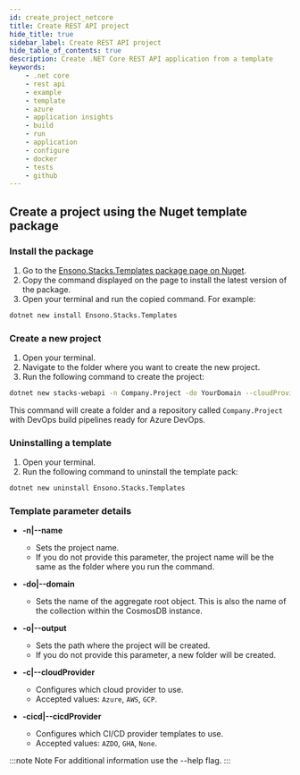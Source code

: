 ```yaml
---
id: create_project_netcore
title: Create REST API project
hide_title: true
sidebar_label: Create REST API project
hide_table_of_contents: true
description: Create .NET Core REST API application from a template
keywords:
    - .net core
    - rest api
    - example
    - template
    - azure
    - application insights
    - build
    - run
    - application
    - configure
    - docker
    - tests
    - github
---
```


## Create a project using the Nuget template package

### Install the package

1. Go to the [Ensono.Stacks.Templates package page on Nuget](https://www.nuget.org/packages/Ensono.Stacks.Templates/).
2. Copy the command displayed on the page to install the latest version of the package.
3. Open your terminal and run the copied command. For example:

```bash
dotnet new install Ensono.Stacks.Templates
```

### Create a new project

1. Open your terminal.
2. Navigate to the folder where you want to create the new project.
3. Run the following command to create the project:

```bash
dotnet new stacks-webapi -n Company.Project -do YourDomain --cloudProvider Azure
```

This command will create a folder and a repository called `Company.Project` with DevOps build pipelines ready for Azure DevOps.

### Uninstalling a template

1. Open your terminal.
2. Run the following command to uninstall the template pack:

```bash
dotnet new uninstall Ensono.Stacks.Templates
```

### Template parameter details

- **-n|--name**
    - Sets the project name.
    - If you do not provide this parameter, the project name will be the same as the folder where you run the command.

- **-do|--domain**
    - Sets the name of the aggregate root object. This is also the name of the collection within the CosmosDB instance.

- **-o|--output**
    - Sets the path where the project will be created.
    - If you do not provide this parameter, a new folder will be created.

- **-c|--cloudProvider**
    - Configures which cloud provider to use.
    - Accepted values: `Azure`, `AWS`, `GCP`.

- **-cicd|--cicdProvider**
    - Configures which CI/CD provider templates to use.
    - Accepted values: `AZDO`, `GHA`, `None`.

:::note Note
For additional information use the --help flag.
:::